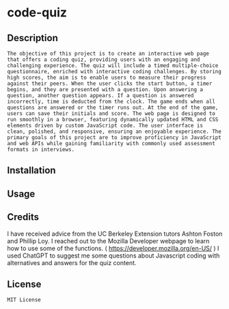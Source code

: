 # code-quiz

## Description

    The objective of this project is to create an interactive web page that offers a coding quiz, providing users with an engaging and challenging experience. The quiz will include a timed multiple-choice questionnaire, enriched with interactive coding challenges. By storing high scores, the aim is to enable users to measure their progress against their peers. When the user clicks the start button, a timer begins, and they are presented with a question. Upon answering a question, another question appears. If a question is answered incorrectly, time is deducted from the clock. The game ends when all questions are answered or the timer runs out. At the end of the game, users can save their initials and score. The web page is designed to run smoothly in a browser, featuring dynamically updated HTML and CSS elements driven by custom JavaScript code. The user interface is clean, polished, and responsive, ensuring an enjoyable experience. The primary goals of this project are to improve proficiency in JavaScript and web APIs while gaining familiarity with commonly used assessment formats in interviews.

## Installation

## Usage

## Credits

I have received advice from the UC Berkeley Extension tutors Ashton Foston and Phillip Loy.
I reached out to the Mozilla Developer webpage to learn how to use some of the functions. ( https://developer.mozilla.org/en-US/ )
I used ChatGPT to suggest me some questions about Javascript coding with alternatives and answers for the quiz content.

## License

    MIT License


